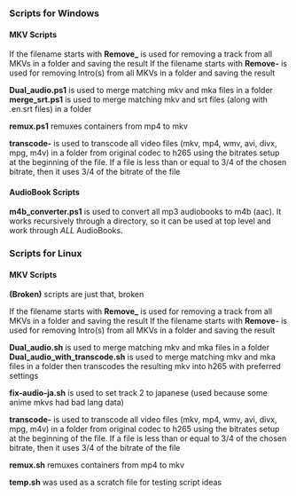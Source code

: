 ### Scripts for Windows
#### MKV Scripts

If the filename starts with **Remove_** is used for removing a track from all MKVs in a folder and saving the result
If the filename starts with **Remove-** is used for removing Intro(s) from all MKVs in a folder and saving the result

**Dual_audio.ps1** is used to merge matching mkv and mka files in a folder
**merge_srt.ps1** is used to merge matching mkv and srt files (along with .en.srt files) in a folder

**remux.ps1** remuxes containers from mp4 to mkv

**transcode-** is used to transcode all video files (mkv, mp4, wmv, avi, divx, mpg, m4v) in a folder from original codec to h265 using the bitrates setup at the beginning of the file. If a file is less than or equal to 3/4 of the chosen bitrate, then it uses 3/4 of the bitrate of the file

#### AudioBook Scripts
**m4b_converter.ps1** is used to convert all mp3 audiobooks to m4b (aac). It works recursively through a directory, so it can be used at top level and work through *ALL* AudioBooks.

### Scripts for Linux
#### MKV Scripts

**(Broken)** scripts are just that, broken

If the filename starts with **Remove_** is used for removing a track from all MKVs in a folder and saving the result
If the filename starts with **Remove-** is used for removing Intro(s) from all MKVs in a folder and saving the result

**Dual_audio.sh** is used to merge matching mkv and mka files in a folder
**Dual_audio_with_transcode.sh** is used to merge matching mkv and mka files in a folder then transcodes the resulting mkv into h265 with preferred settings

**fix-audio-ja.sh** is used to set track 2 to japanese (used because some anime mkvs had bad lang data)

**transcode-** is used to transcode all video files (mkv, mp4, wmv, avi, divx, mpg, m4v) in a folder from original codec to h265 using the bitrates setup at the beginning of the file. If a file is less than or equal to 3/4 of the chosen bitrate, then it uses 3/4 of the bitrate of the file

**remux.sh** remuxes containers from mp4 to mkv

**temp.sh** was used as a scratch file for testing script ideas